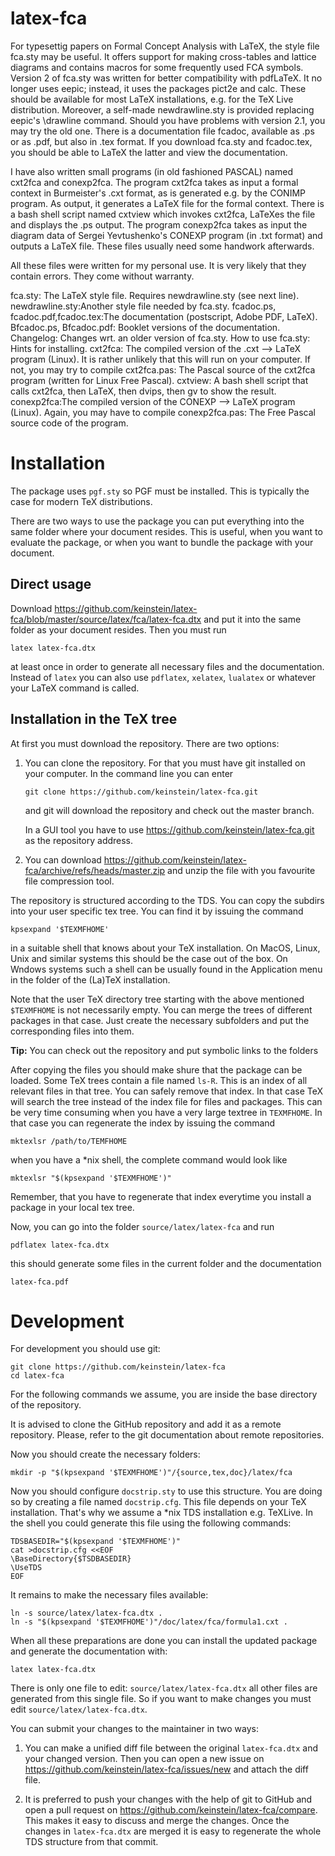 latex-fca
=========



For typesettig papers on Formal Concept Analysis with LaTeX, the style file fca.sty may be useful. It offers support for making cross-tables and lattice diagrams and contains macros for some frequently used FCA symbols. Version 2 of fca.sty was written for better compatibility with pdfLaTeX. It no longer uses eepic; instead, it uses the packages pict2e and calc. These should be available for most LaTeX installations, e.g. for the TeX Live distribution. Moreover, a self-made newdrawline.sty is provided replacing eepic's \drawline command. Should you have problems with version 2.1, you may try the old one. There is a documentation file fcadoc, available as .ps or as .pdf, but also in .tex format. If you download fca.sty and fcadoc.tex, you should be able to LaTeX the latter and view the documentation.

I have also written small programs (in old fashioned PASCAL) named cxt2fca and conexp2fca. The program cxt2fca takes as input a formal context in Burmeister's .cxt format, as is generated e.g. by the CONIMP program. As output, it generates a LaTeX file for the formal context. There is a bash shell script named cxtview which invokes cxt2fca, LaTeXes the file and displays the .ps output. The program conexp2fca takes as input the diagram data of Sergei Yevtushenko's CONEXP program (in .txt format) and outputs a LaTeX file. These files usually need some handwork afterwards.

All these files were written for my personal use. It is very likely that they contain errors. They come without warranty.

fca.sty: The LaTeX style file. Requires newdrawline.sty (see next line).
newdrawline.sty:Another style file needed by fca.sty.
fcadoc.ps, fcadoc.pdf,fcadoc.tex:The documentation (postscript, Adobe PDF, LaTeX).
Bfcadoc.ps, Bfcadoc.pdf: Booklet versions of the documentation.
Changelog: Changes wrt. an older version of fca.sty.
How to use fca.sty: Hints for installing.
cxt2fca: The compiled version of the .cxt --> LaTeX program (Linux). It is rather unlikely that this will run on your computer. If not, you may try to compile
cxt2fca.pas: The Pascal source of the cxt2fca program (written for Linux Free Pascal).
cxtview: A bash shell script that calls cxt2fca, then LaTeX, then dvips, then gv to show the result.
conexp2fca:The compiled version of the CONEXP --> LaTeX program (Linux). Again, you may have to compile
conexp2fca.pas: The Free Pascal source code of the program.

Installation
============

The package uses `pgf.sty` so PGF must be installed. This is typically
the case for modern TeX distributions.

There are two ways to use the package you can put everything into the
same folder where your document resides. This is useful, when you want
to evaluate the package, or when you want to bundle the package with
your document.


Direct usage
------------

Download
https://github.com/keinstein/latex-fca/blob/master/source/latex/fca/latex-fca.dtx
and put it into the same folder as your document resides. Then you
must run
```
latex latex-fca.dtx
```
at least once in order to generate all necessary files and the
documentation. Instead of `latex` you can also use `pdflatex`,
`xelatex`, `lualatex` or whatever your LaTeX command is called.

Installation in the TeX tree
----------------------------

At first you must download the repository. There are two options:
1. You can clone the repository. For that you must have git installed
   on your computer. In the command line you can enter
   ```
   git clone https://github.com/keinstein/latex-fca.git
   ```
   and git will download the repository and check out the master
   branch.

   In a GUI tool you have to use
   https://github.com/keinstein/latex-fca.git as the repository
   address.

2. You can download
   https://github.com/keinstein/latex-fca/archive/refs/heads/master.zip
   and unzip the file with you favourite file compression tool.

The repository is structured according to the TDS. You can copy the
subdirs into your user specific tex tree. You can find it by issuing
the command
```
kpsexpand '$TEXMFHOME'
```
in a suitable shell that knows about your TeX installation.
On MacOS, Linux, Unix and similar systems this should be the case out
of the box. On Wndows systems such a shell can be usually found in the
Application menu in the folder of the (La)TeX installation.

Note that the user TeX directory tree starting with the above
mentioned `$TEXMFHOME` is not necessarily empty. You
can merge the trees of different packages in that case. Just create
the necessary subfolders and put the corresponding files into them.

**Tip:** You can check out the repository and put symbolic links to
         the folders

After copying the files you should make shure that the package can be
loaded. Some TeX trees contain a file named `ls-R`. This is an index of
all relevant files in that tree. You can safely remove that index. In
that case TeX will search the tree instead of the index file for files
and packages. This can be very time consuming when you have a very
large textree in `TEXMFHOME`. In that case you can regenerate the index
by issuing the command
```
mktexlsr /path/to/TEMFHOME
```
when you have a *nix shell, the complete command would look like
```
mktexlsr "$(kpsexpand '$TEXMFHOME')"
```
Remember, that you have to regenerate that index everytime you install
a package in your local tex tree.

Now, you can go into the folder `source/latex/latex-fca` and run
```
pdflatex latex-fca.dtx
```
this should generate some files in the current folder and the
documentation
```
latex-fca.pdf
```


Development
===========

For development you should use git:
```
git clone https://github.com/keinstein/latex-fca
cd latex-fca
```

For the following commands we assume, you are inside the base
directory of the repository.

It is advised to clone the GitHub repository and add it
as a remote repository. Please, refer to the git documentation
about remote repositories.

Now you should create the necessary folders:
```
mkdir -p "$(kpsexpand '$TEXMFHOME')"/{source,tex,doc}/latex/fca
```

Now you should configure `docstrip.sty` to use this structure. You are
doing so by creating a file named `docstrip.cfg`. This file depends on
your TeX installation. That's why we assume a *nix TDS installation
e.g. TeXLive. In the shell you could generate this file using the
following commands:
```
TDSBASEDIR="$(kpsexpand '$TEXMFHOME')"
cat >docstrip.cfg <<EOF
\BaseDirectory{$TSDBASEDIR}
\UseTDS
EOF
```
It remains to make the necessary files available:
```
ln -s source/latex/latex-fca.dtx .
ln -s "$(kpsexpand '$TEXMFHOME')"/doc/latex/fca/formula1.cxt .
```

When all these preparations are done you can install the updated
package and generate the documentation with:
```
latex latex-fca.dtx
```

There is only one file to edit: `source/latex/latex-fca.dtx`
all other files are generated from this single file. So if you want to
make changes you must edit `source/latex/latex-fca.dtx`.

You can submit your changes to the maintainer in two ways:
1. You can make a unified diff file between the original
   `latex-fca.dtx` and your changed version. Then you can open a new
   issue on https://github.com/keinstein/latex-fca/issues/new and
   attach the diff file.

2. It is preferred to push your changes with the help of git to GitHub
   and open a pull request on
   https://github.com/keinstein/latex-fca/compare. This makes it easy
   to discuss and merge the changes. Once the changes in
   `latex-fca.dtx` are merged it is easy to regenerate the whole TDS
   structure from that commit.
